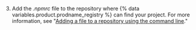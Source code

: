 3. Add the _.npmrc_ file to the repository where {% data variables.product.prodname_registry %} can find your project. For more information, see "[Adding a file to a repository using the command line](/github/managing-files-in-a-repository/adding-a-file-to-a-repository-using-the-command-line)."
